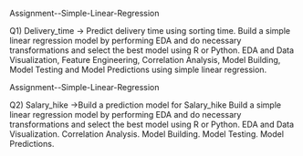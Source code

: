 Assignment--Simple-Linear-Regression

Q1) Delivery_time -> Predict delivery time using sorting time. Build a simple linear regression model by performing EDA and do necessary transformations and select the best model using R or Python. EDA and Data Visualization, Feature Engineering, Correlation Analysis, Model Building, Model Testing and Model Predictions using simple linear regression.



Assignment--Simple-Linear-Regression 

Q2) Salary_hike ->Build a prediction model for Salary_hike Build a simple linear regression model by performing EDA and do necessary transformations and select the best model using R or Python. EDA and Data Visualization. Correlation Analysis. Model Building. Model Testing. Model Predictions.
